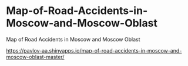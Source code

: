 # Map-of-Road-Accidents-in-Moscow-and-Moscow-Oblast
Map of Road Accidents in Moscow and Moscow Oblast


https://pavlov-aa.shinyapps.io/map-of-road-accidents-in-moscow-and-moscow-oblast-master/
